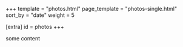 +++
template = "photos.html"
page_template = "photos-single.html"
sort_by = "date"
weight = 5

[extra]
id = photos
+++

some content
